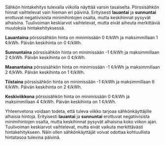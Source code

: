 Sähkön hintakehitys tulevalla viikolla näyttää varsin tasaiselta. Pörssisähkön hinnat vaihtelevat vain hieman eri päivinä. Erityisesti **lauantai** ja **sunnuntai** erottuvat negatiivisista minimihintojen osalta, mutta keskihinnat pysyvät alhaisina. Tuulivoiman keskiarvot vaihtelevat, mutta eivät aiheuta merkittäviä muutoksia hintakehityksessä.

**Lauantaina** pörssisähkön hinta on minimissään 0 ¢/kWh ja maksimmillaan 1 ¢/kWh. Päivän keskihinta on 0 ¢/kWh.

**Sunnuntaina** pörssisähkön hinta on minimissään -1 ¢/kWh ja maksimmillaan 2 ¢/kWh. Päivän keskihinta on 0 ¢/kWh.

**Maanantaina** pörssisähkön hinta on minimissään -1 ¢/kWh ja maksimmillaan 2 ¢/kWh. Päivän keskihinta on 1 ¢/kWh.

**Tiistaina** pörssisähkön hinta on minimissään -1 ¢/kWh ja maksimmillaan 6 ¢/kWh. Päivän keskihinta on 2 ¢/kWh.

**Keskiviikkona** pörssisähkön hinta on minimissään 0 ¢/kWh ja maksimmillaan 4 ¢/kWh. Päivän keskihinta on 1 ¢/kWh.

Yhteenvetona voidaan todeta, että tuleva viikko tarjoaa sähkönkäyttäjille alhaisia hintoja. Erityisesti **lauantai** ja **sunnuntai** erottuvat negatiivisista minimihintojen osalta, mutta keskihinnat pysyvät alhaisina koko viikon ajan. Tuulivoiman keskiarvot vaihtelevat, mutta eivät vaikuta merkittävästi hintakehitykseen. Näin ollen sähkönkäyttäjät voivat odottaa kohtuullista hintatasoa tulevina päivinä.